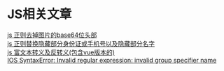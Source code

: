 # JS相关文章
[js 正则去掉图片的base64位头部](https://blog.csdn.net/u014678583/article/details/104817141)  
[js 正则替换隐藏部分身份证或手机号以及隐藏部分名字](https://blog.csdn.net/u014678583/article/details/106255256)  
[js 富文本转义及反转义(包含vue版本的)](https://blog.csdn.net/u014678583/article/details/106690342)  
[IOS SyntaxError: Invalid regular expression: invalid group specifier name](https://blog.csdn.net/u014678583/article/details/106543556)  